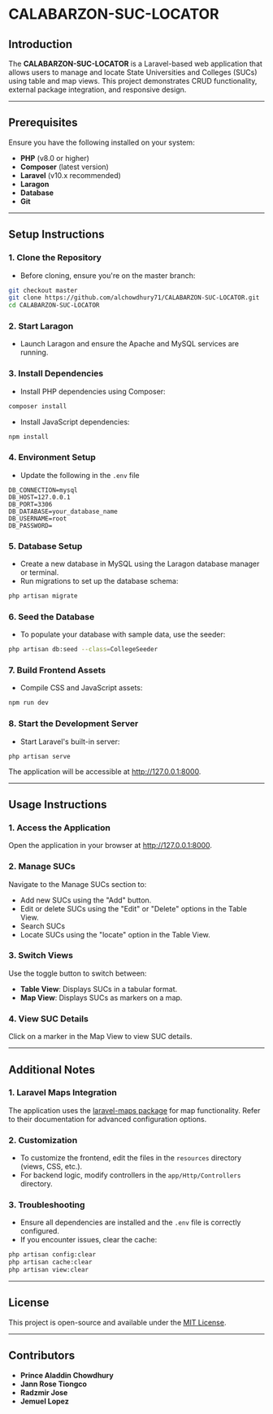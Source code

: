 # CALABARZON-SUC-LOCATOR

## **Introduction**
The **CALABARZON-SUC-LOCATOR** is a Laravel-based web application that allows users to manage and locate State Universities and Colleges (SUCs) using table and map views. This project demonstrates CRUD functionality, external package integration, and responsive design.

---

## **Prerequisites**
Ensure you have the following installed on your system:
- **PHP** (v8.0 or higher)
- **Composer** (latest version)
- **Laravel** (v10.x recommended)
- **Laragon**
- **Database**
- **Git**

---

## **Setup Instructions**

### **1. Clone the Repository**
- Before cloning, ensure you're on the master branch:
```bash
git checkout master
git clone https://github.com/alchowdhury71/CALABARZON-SUC-LOCATOR.git
cd CALABARZON-SUC-LOCATOR
```
### **2. Start Laragon**
- Launch Laragon and ensure the Apache and MySQL services are running.

### **3. Install Dependencies**
- Install PHP dependencies using Composer:
```bash
composer install
```
- Install JavaScript dependencies:
```bash
npm install
```

### **4. Environment Setup**
- Update the following in the `.env` file
```.env
DB_CONNECTION=mysql
DB_HOST=127.0.0.1
DB_PORT=3306
DB_DATABASE=your_database_name
DB_USERNAME=root
DB_PASSWORD=

```

### **5. Database Setup**
- Create a new database in MySQL using the Laragon database manager or terminal.
- Run migrations to set up the database schema:
```bash
php artisan migrate
```

### **6. Seed the Database**
- To populate your database with sample data, use the seeder:
```bash
php artisan db:seed --class=CollegeSeeder
```

### **7. Build Frontend Assets**
- Compile CSS and JavaScript assets:
```bash
npm run dev
```

### **8. Start the Development Server**
- Start Laravel's built-in server:
```
php artisan serve
```

The application will be accessible at http://127.0.0.1:8000.

---
## **Usage Instructions**

### **1. Access the Application**
Open the application in your browser at http://127.0.0.1:8000.
### **2. Manage SUCs**
Navigate to the Manage SUCs section to:
  - Add new SUCs using the "Add" button.
  - Edit or delete SUCs using the "Edit" or "Delete" options in the Table View.
  - Search SUCs
  - Locate SUCs using the "locate" option in the Table View.
### **3. Switch Views**
Use the toggle button to switch between:
  - **Table View**: Displays SUCs in a tabular format.
  - **Map View**: Displays SUCs as markers on a map.
### **4. View SUC Details**
Click on a marker in the Map View to view SUC details.

---
## **Additional Notes**

### **1. Laravel Maps Integration**
The application uses the [laravel-maps package](https://github.com/LarsWiegers/laravel-maps) for map functionality. Refer to their documentation for advanced configuration options.

### **2. Customization**
- To customize the frontend, edit the files in the `resources` directory (views, CSS, etc.).
- For backend logic, modify controllers in the `app/Http/Controllers` directory.

### **3. Troubleshooting**
- Ensure all dependencies are installed and the `.env` file is correctly configured.
- If you encounter issues, clear the cache:
```bash
php artisan config:clear
php artisan cache:clear
php artisan view:clear
```
---

## **License**
This project is open-source and available under the [MIT License](LICENSE).

---

## **Contributors**
- **Prince Aladdin Chowdhury**
- **Jann Rose Tiongco**
- **Radzmir Jose**
- **Jemuel Lopez**

